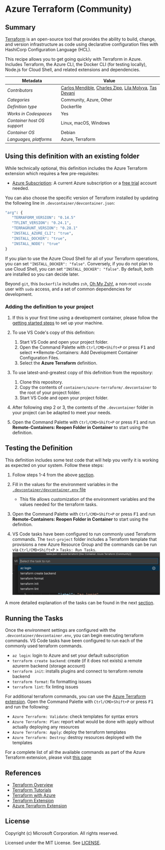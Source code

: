 # Azure Terraform (Community)

## Summary

[Terraform](https://www.terraform.io/) is an open-source tool that provides the ability to build, change, and version infrastructure as code using declarative configuration files with HashiCorp Configuration Language (HCL).

This recipe allows you to get going quickly with Terraform in Azure. Includes Terraform, the Azure CLI, the Docker CLI (for testing locally), Node.js for Cloud Shell, and related extensions and dependencies.

| Metadata | Value |  
|----------|-------|
| *Contributors* | [Carlos Mendible](https://github.com/cmendible), [Charles Zipp](https://github.com/charleszipp), [Lila Molyva](https://github.com/norelina), [Tas Devani](https://github.com/tasdevani21)  |
| *Categories* | Community, Azure, Other |
| *Definition type* | Dockerfile |
| *Works in Codespaces* | Yes |
| *Container host OS support* | Linux, macOS, Windows |
| *Container OS* | Debian |
| *Languages, platforms* | Azure, Terraform |

## Using this definition with an existing folder

While technically optional, this definition includes the Azure Terraform extension which requires a few pre-requisites:

- [Azure Subscription](https://azure.microsoft.com): A current Azure subscription or a [free trial](https://azure.microsoft.com/en-us/free/) account needed.

You can also choose the specific version of Terraform installed by updating the following line in `.devcontainer/devcontainer.json`:

```Dockerfile
"arg": {
   "TERRAFORM_VERSION": "0.14.5"
   "TFLINT_VERSION": "0.24.1",
   "TERRAGRUNT_VERSION": "0.28.1"
   "INSTALL_AZURE_CLI": "true",
   "INSTALL_DOCKER": "true",
   "INSTALL_NODE": "true"
}
```

If you plan to use the Azure Cloud Shell for all of your Terraform operations, you can set `"INSTALL_DOCKER": "false"`. Conversely, if you do not plan to use Cloud Shell, you can set `"INSTALL_DOCKER": "false"`. By default, both are installed so you can decide later.

Beyond `git`, this `Dockerfile` includes `zsh`, [Oh My Zsh!](https://ohmyz.sh/), a non-root `vscode` user with `sudo` access, and a set of common dependencies for development.

### Adding the definition to your project

1. If this is your first time using a development container, please follow the [getting started steps](https://aka.ms/vscode-remote/containers/getting-started) to set up your machine.

2. To use VS Code's copy of this definition:
   1. Start VS Code and open your project folder.
   2. Open the Command Palette with `Ctrl/CMD+Shift+P` or press <kbd>F1</kbd> and select **Remote-Containers: Add Development Container Configuration Files.
   3. Select the **Azure Terraform** definition.

3. To use latest-and-greatest copy of this definition from the repository:
   1. Clone this repository.
   2. Copy the contents of `containers/azure-terraform/.devcontainer` to the root of your project folder.
   3. Start VS Code and open your project folder.

4. After following step 2 or 3, the contents of the `.devcontainer` folder in your project can be adapted to meet your needs.

5. Open the Command Palette with `Ctrl/CMD+Shift+P` or press <kbd>F1</kbd> and run **Remote-Containers: Reopen Folder in Container** to start using the definition.

## Testing the Definition

This definition includes some test code that will help you verify it is working as expected on your system. Follow these steps:

1. Follow steps 1-4 from the above [section](#adding-the-definition-to-your-project).
2. Fill in the values for the environment variables in the [`.devcontainer/devcontainer.env` file](https://code.visualstudio.com/docs/remote/containers-advanced#_option-2-use-an-env-file)
   - This file allows customization of the environment variables and the values needed for the terraform tasks.

3. Open the Command Palette with `Ctrl/CMD+Shift+P` or press <kbd>F1</kbd> and run **Remote-Containers: Reopen Folder in Container** to start using the definition.

4. VS Code tasks have been configured to run commonly used Terraform commands. The `test-project` folder includes a Terraform template that provisions a new Azure Resource Group and the commands can be run via `Ctrl/CMD+Shift+P` > `Tasks: Run Tasks`.
   ![Run Terraform Tasks](test-project/assets/Terraform_tasks.png)

A more detailed explanation of the tasks can be found in the next [section](#running-the-tasks).

## Running the Tasks

Once the environment settings are configured with the `.devcontainer/devcontainer.env`, you can begin executing terraform commands. VS Code tasks have been configured to run each of the commonly used terraform commands.

- `az login`: login to Azure and set your default subscription
- `terraform create backend`: create (if it does not exists) a remote azurerm backend (storage account)
- `terraform init`: installs plugins and connect to terraform remote backend
- `terraform format`: fix formatting issues
- `terraform lint`: fix linting issues

For additional terraform commands, you can use the [Azure Terraform extension](https://marketplace.visualstudio.com/items?itemName=ms-azuretools.vscode-azureterraform). Open the Command Palette with `Ctrl/CMD+Shift+P` or press <kbd>F1</kbd> and run the following: 
- `Azure Terraform: Validate`: check templates for syntax errors
- `Azure Terraform: Plan`: report what would be done with apply without actually deploying any resources
- `Azure Terraform: Apply`: deploy the terraform templates
- `Azure Terraform: Destroy`: destroy resources deployed with the templates

For a complete list of all the available commands as part of the Azure Terraform extension, please visit [this page](https://marketplace.visualstudio.com/items?itemName=ms-azuretools.vscode-azureterraform)

## References

- [Terraform Overview](https://www.terraform.io/intro/index.html)
- [Terraform Tutorials](https://learn.hashicorp.com/terraform?utm_source=terraform_io)
- [Terraform with Azure](https://docs.microsoft.com/en-us/azure/terraform/terraform-overview)
- [Terraform Extension](https://marketplace.visualstudio.com/items?itemName=HashiCorp.terraform)
- [Azure Terraform Extension](https://marketplace.visualstudio.com/items?itemName=ms-azuretools.vscode-azureterraform)

## License

Copyright (c) Microsoft Corporation. All rights reserved.

Licensed under the MIT License. See [LICENSE](https://github.com/Microsoft/vscode-dev-containers/blob/master/LICENSE).
